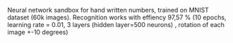 Neural network sandbox for hand written numbers, trained on MNIST dataset (60k images). Recognition works with effiency 97,57 % (10 epochs, learning rate = 0.01, 3 layers (hidden layer=500 neurons) , rotation of each image +-10 degrees)
